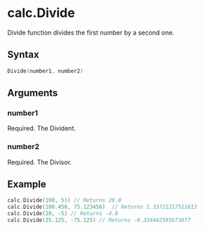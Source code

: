 # calc.Divide

Divide function divides the first number by a second one.

## Syntax

```go
Divide(number1, number2)
```

## Arguments

### number1

Required. The Divident.

### number2

Required. The Divisor.

## Example

```Go
calc.Divide(100, 5)) // Returns 20.0
calc.Divide(100.456, 75.123456)  // Returns 1.33721217511612
calc.Divide(20, -5) // Returns -4.0
calc.Divide(25.125, -75.125) // Returns -0.334442595673877
```
